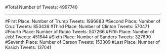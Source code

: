 #Total Number of Tweets: 4997740 

---
#First Place: Number of Trump Tweets: 1996883
#Second Place: Number of Cruz Tweets: 853436
#Third Place: Number of Clinton Tweets: 570471
#Fourth Place: Number of Rubio Tweets: 507266
#Fifth Place: Number of Jeb! Tweets: 451644
#Sixth Place: Number of Sanders Tweets: 327690
#Seventh Place: Number of Carson Tweets: 153309
#Last Place: Number of Kasich Tweets: 137041
